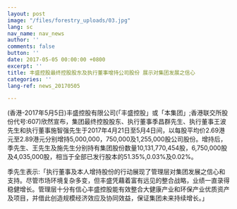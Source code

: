 ```yaml
---
layout: post
image: "/files/forestry_uploads/03.jpg"
lang: sc
nav_name: nav_news
author: ''
comments: false
button: ''
date: 2017-05-05 00:00:00 +0800
excerpt: ''
title: 丰盛控股最终控股股东及执行董事增持公司股份 展示对集团发展之信心
categories: ''
lang-ref: news_20170505

---
```

(香港-2017年5月5日)丰盛控股有限公司(「丰盛控股」或「本集团」;香港联交所股份代号:607)欣然宣布，集团最终控股股东、执行董事季昌群先生、执行董事王波先生和执行董事施智强先生于2017年4月21日至5月4日间，以每股平均价2.69港元至2.89港元分别增持5,000,000，750,000及1,255,000股公司股份。增持后，季先生、王先生及施先生分别持有集团股份数量10,131,770,454股，6,750,000股及4,035,000股，相当于全部已发行股本的51.35%,0.03%及0.02%。

季先生表示:「执行董事及本人增持股份的行动展现了管理层对集团发展之信心和支持。尽管市场环境复杂多变，但丰盛凭藉着富有远见的整合战略，业绩一直录得稳健增长。管理层十分有信心丰盛控股能有效整合大健康产业和环保产业优质资产及项目，并借此创造规模经济效应及协同效益，保证集团未来持续增长。」
